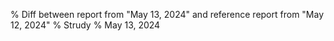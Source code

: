 % Diff between report from "May 13, 2024" and reference report from "May 12, 2024"
% Strudy
% May 13, 2024


